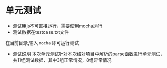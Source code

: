 # 单元测试

- 测试用js不可直接运行，需要使用mocha运行
- 测试数据在testcase.txt文件

在当前目录,输入 `mocha` 即可运行测试

- 测试说明
本次单元测试针对本次结对项目中解析的parse函数进行单元测试，共11组测试数据，其中3组正常情况，8组异常情况